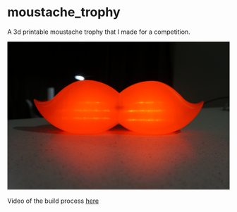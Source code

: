 # moustache_trophy
A 3d printable moustache trophy that I made for a competition.

![trophy](https://github.com/mjseabright/moustache_trophy/raw/master/trophy.jpg)

Video of the build process [here](https://youtu.be/A53l12WBTaE)
